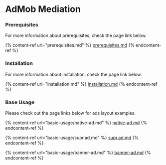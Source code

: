 # AdMob Mediation

### Prerequisites <a href="#prerequisites" id="prerequisites"></a>

For more information about prerequisites, check the page link below.

{% content-ref url="prerequisites.md" %}
[prerequisites.md](prerequisites.md)
{% endcontent-ref %}

### Installation

For more information about installation, check the page link below.

{% content-ref url="installation.md" %}
[installation.md](installation.md)
{% endcontent-ref %}

### Base Usage

Please check out the page links below for ads layout examples.

{% content-ref url="basic-usage/native-ad.md" %}
[native-ad.md](basic-usage/native-ad.md)
{% endcontent-ref %}

{% content-ref url="basic-usage/supr.ad.md" %}
[supr.ad.md](basic-usage/supr.ad.md)
{% endcontent-ref %}

{% content-ref url="basic-usage/banner-ad.md" %}
[banner-ad.md](basic-usage/banner-ad.md)
{% endcontent-ref %}

